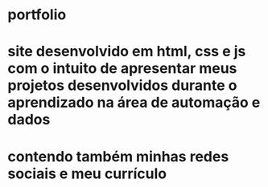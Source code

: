 # portfolio

# site desenvolvido em html, css e js com o intuito de apresentar meus projetos desenvolvidos durante o aprendizado na área de automação e dados
# contendo também minhas redes sociais e meu currículo
